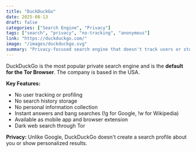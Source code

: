 ```yaml
---
title: "DuckDuckGo"
date: 2025-08-13
draft: false
categories: ["Search Engine", "Privacy"]
tags: ["search", "privacy", "no-tracking", "anonymous"]
link: "https://duckduckgo.com/"
image: "/images/duckduckgo.svg"
summary: "Privacy-focused search engine that doesn't track users or store personal information."
---
```


DuckDuckGo is the most popular private search engine and is the **default for the Tor Browser**. The company is based in the USA.

**Key Features:**

- No user tracking or profiling
- No search history storage
- No personal information collection
- Instant answers and bang searches (!g for Google, !w for Wikipedia)
- Available as mobile app and browser extension
- Dark web search through Tor

**Privacy:** Unlike Google, DuckDuckGo doesn't create a search profile about you or show personalized results.
